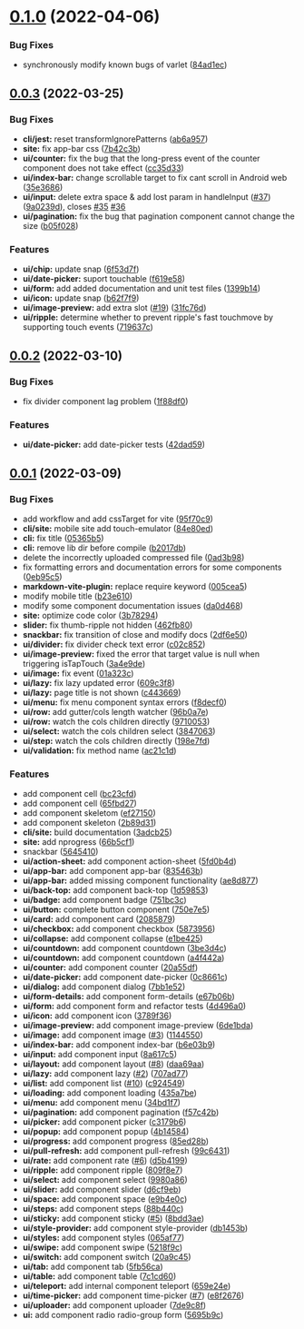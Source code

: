 # [0.1.0](https://github.com/varletjs/varlet-vue2/compare/v0.0.3...v0.1.0) (2022-04-06)


### Bug Fixes

* synchronously modify known bugs of varlet ([84ad1ec](https://github.com/varletjs/varlet-vue2/commit/84ad1ec83b41d1ad1a512bc3d541961c03af9e21))



## [0.0.3](https://github.com/varletjs/varlet-vue2/compare/v0.0.2...v0.0.3) (2022-03-25)


### Bug Fixes

* **cli/jest:** reset transformIgnorePatterns ([ab6a957](https://github.com/varletjs/varlet-vue2/commit/ab6a957847589f251da53149707e8f2b84919cc5))
* **site:** fix app-bar css ([7b42c3b](https://github.com/varletjs/varlet-vue2/commit/7b42c3b46e5125a30f54035620d7182bfb7e20bd))
* **ui/counter:** fix the bug that the long-press event of the counter component does not take effect ([cc35d33](https://github.com/varletjs/varlet-vue2/commit/cc35d3367907d67f7309a00da86738a5c01b20b7))
* **ui/index-bar:** change scrollable target to fix cant scroll in Android web ([35e3686](https://github.com/varletjs/varlet-vue2/commit/35e368677fb4e273d36409dbc66f9497134da5ae))
* **ui/input:** delete extra space & add lost param in handleInput ([#37](https://github.com/varletjs/varlet-vue2/issues/37)) ([9a0239d](https://github.com/varletjs/varlet-vue2/commit/9a0239d3172aad03da33b080a6e3ab9863da9f7a)), closes [#35](https://github.com/varletjs/varlet-vue2/issues/35) [#36](https://github.com/varletjs/varlet-vue2/issues/36)
* **ui/pagination:** fix the bug that pagination component cannot change the size ([b05f028](https://github.com/varletjs/varlet-vue2/commit/b05f028e33efcee97ce1ad0ab6895d999aa16da9))


### Features

* **ui/chip:** update snap ([6f53d7f](https://github.com/varletjs/varlet-vue2/commit/6f53d7f37d3bc652b5b64fc1bfaf11de6cb80065))
* **ui/date-picker:** suport touchable ([f619e58](https://github.com/varletjs/varlet-vue2/commit/f619e58d73e3fb47fea6319fd1df0afef728f71f))
* **ui/form:** add added documentation and unit test files ([1399b14](https://github.com/varletjs/varlet-vue2/commit/1399b14991d056a24be74906c3795a43d4f45d54))
* **ui/icon:** update snap ([b62f7f9](https://github.com/varletjs/varlet-vue2/commit/b62f7f926c383951f4af4c5aa5b1c7ad960094c8))
* **ui/image-preview:** add extra slot ([#19](https://github.com/varletjs/varlet-vue2/issues/19)) ([31fc76d](https://github.com/varletjs/varlet-vue2/commit/31fc76d3bcc4e80f363e6ded7d9d51bb3d16a3bc))
* **ui/ripple:** determine whether to prevent ripple's fast touchmove by supporting touch events ([719637c](https://github.com/varletjs/varlet-vue2/commit/719637cea5a25299a17602af6769bc0b3764dbaa))



## [0.0.2](https://github.com/varletjs/varlet-vue2/compare/v0.0.1...v0.0.2) (2022-03-10)


### Bug Fixes

* fix divider component lag problem ([1f88df0](https://github.com/varletjs/varlet-vue2/commit/1f88df0af66f16f4d706544e448b6442c5f8b3ca))


### Features

* **ui/date-picker:** add date-picker tests ([42dad59](https://github.com/varletjs/varlet-vue2/commit/42dad599de7532eac61fe54449a18cdd9fc472d8))



## [0.0.1](https://github.com/varletjs/varlet-vue2/compare/750e7e598c8f2362152a8c7cc55729e0a5618907...v0.0.1) (2022-03-09)


### Bug Fixes

* add workflow and add cssTarget for vite ([95f70c9](https://github.com/varletjs/varlet-vue2/commit/95f70c9389a28107874a487f640faefaae2c4654))
* **cli/site:** mobile site add touch-emulator ([84e80ed](https://github.com/varletjs/varlet-vue2/commit/84e80ed5ceca15ab849d75f7a3660999e72314d3))
* **cli:** fix title ([05365b5](https://github.com/varletjs/varlet-vue2/commit/05365b5130e9776fc35d33adb9245cc1297fd115))
* **cli:** remove lib dir before compile ([b2017db](https://github.com/varletjs/varlet-vue2/commit/b2017db9d8ab42ba2ca14b98f0781ee9a1c12f9c))
* delete the incorrectly uploaded compressed file ([0ad3b98](https://github.com/varletjs/varlet-vue2/commit/0ad3b9823c5ea096e17f4395efaf6a8a8ddf812c))
* fix formatting errors and documentation errors for some components ([0eb95c5](https://github.com/varletjs/varlet-vue2/commit/0eb95c5a09c29b5df526827867638242e4edc5e9))
* **markdown-vite-plugin:** replace require keyword ([005cea5](https://github.com/varletjs/varlet-vue2/commit/005cea581e49f49d66a8bbb48b4f1be9b3692c2a))
* modify mobile title ([b23e610](https://github.com/varletjs/varlet-vue2/commit/b23e610f6bdaa75ba2ac2fbcb98fa747b4e9dc2b))
* modify some component documentation issues ([da0d468](https://github.com/varletjs/varlet-vue2/commit/da0d468832d4be41c657ddad090dd8a575e65a6a))
* **site:** optimize code color ([3b78294](https://github.com/varletjs/varlet-vue2/commit/3b782948a7f1242b1b0e9f305313a6613d0dc9a0))
* **slider:** fix thumb-ripple not hidden ([462fb80](https://github.com/varletjs/varlet-vue2/commit/462fb809b41586ea957b55b87cf8210e23b50eed))
* **snackbar:** fix transition of close and modify docs ([2df6e50](https://github.com/varletjs/varlet-vue2/commit/2df6e505715c5aa722103db7c253577e82813b5b))
* **ui/divider:** fix divider check text error ([c02c852](https://github.com/varletjs/varlet-vue2/commit/c02c852ae645562c4e9e85a7745a066990ed5e05))
* **ui/image-preview:** fixed the error that target value is null when triggering isTapTouch ([3a4e9de](https://github.com/varletjs/varlet-vue2/commit/3a4e9de0e838390ed7d4371507d42aa4ff31e3fb))
* **ui/image:** fix event ([01a323c](https://github.com/varletjs/varlet-vue2/commit/01a323cac3720b62715b4c0e2ef46693fbd5d6f3))
* **ui/lazy:** fix lazy updated error ([609c3f8](https://github.com/varletjs/varlet-vue2/commit/609c3f8f9c5510ed90b92ffbd4f023941d9cd13e))
* **ui/lazy:** page title is not shown ([c443669](https://github.com/varletjs/varlet-vue2/commit/c443669a24540a91eeabcd18c77c45bf73c3d77f))
* **ui/menu:** fix menu component syntax errors ([f8decf0](https://github.com/varletjs/varlet-vue2/commit/f8decf09109b3d1107f433f6200d7ac5f8b47274))
* **ui/row:** add gutter/cols length watcher ([96b0a7e](https://github.com/varletjs/varlet-vue2/commit/96b0a7e7d4494c7215730519c319798387486b40))
* **ui/row:** watch the cols children directly ([9710053](https://github.com/varletjs/varlet-vue2/commit/9710053d3d55143fa89d3afecfc312b8c0158ddd))
* **ui/select:** watch the cols children select ([3847063](https://github.com/varletjs/varlet-vue2/commit/384706392430cd817f688b998f276314ac8ddafb))
* **ui/step:** watch the cols children directly ([198e7fd](https://github.com/varletjs/varlet-vue2/commit/198e7fd0c073542898ba7f7d58171b16cd69bbc8))
* **ui/validation:** fix method name ([ac21c1d](https://github.com/varletjs/varlet-vue2/commit/ac21c1dae5e6b86f84868640079c70eb30f560a4))


### Features

* add component cell ([bc23cfd](https://github.com/varletjs/varlet-vue2/commit/bc23cfdc5a2f72c233baa4fdd9d26571ff034366))
* add component cell ([65fbd27](https://github.com/varletjs/varlet-vue2/commit/65fbd2779028c49c72f005ddd106b9c36fe3e42e))
* add component skeletom ([ef27150](https://github.com/varletjs/varlet-vue2/commit/ef27150987faa4b2a7bc723574d2d25ded9eb624))
* add component skeleton ([2b89d31](https://github.com/varletjs/varlet-vue2/commit/2b89d314b98acad53eeff4e25276ae38884cd967))
* **cli/site:** build documentation ([3adcb25](https://github.com/varletjs/varlet-vue2/commit/3adcb252b2ee26c4ccd953996cf7bdf5882aff47))
* **site:** add nprogress ([66b5cf1](https://github.com/varletjs/varlet-vue2/commit/66b5cf1be4417a90e66e7b058b44ef13c34b0dcf))
* snackbar ([5645410](https://github.com/varletjs/varlet-vue2/commit/56454102ed56b97cb842fb9c8ff1cee2049efb83))
* **ui/action-sheet:** add component action-sheet ([5fd0b4d](https://github.com/varletjs/varlet-vue2/commit/5fd0b4d346f1141e76468fed704f0cdb1524bd20))
* **ui/app-bar:** add component app-bar ([835463b](https://github.com/varletjs/varlet-vue2/commit/835463b9379d13bbf2f6c02ffd0700eecd24bd46))
* **ui/app-bar:** added missing component functionality ([ae8d877](https://github.com/varletjs/varlet-vue2/commit/ae8d877a2bdea1f6826bf3c4947cd2853545d726))
* **ui/back-top:** add component back-top ([1d59853](https://github.com/varletjs/varlet-vue2/commit/1d59853ec1d7d5f1ce237b21adb140753fe85d9f))
* **ui/badge:** add component badge ([751bc3c](https://github.com/varletjs/varlet-vue2/commit/751bc3ca1e05213a675407c308c58e66ac0163e5))
* **ui/button:** complete button component ([750e7e5](https://github.com/varletjs/varlet-vue2/commit/750e7e598c8f2362152a8c7cc55729e0a5618907))
* **ui/card:** add component card ([2085879](https://github.com/varletjs/varlet-vue2/commit/208587996595d88a59d30d3aca51165a7e651cbe))
* **ui/checkbox:** add component checkbox ([5873956](https://github.com/varletjs/varlet-vue2/commit/587395651b2608f898f70fb2cbb78bf5234e05d3))
* **ui/collapse:** add component collapse ([e1be425](https://github.com/varletjs/varlet-vue2/commit/e1be425ae0b843219ccd549bc1041286d4f905b6))
* **ui/countdown:** add component countdown ([3be3d4c](https://github.com/varletjs/varlet-vue2/commit/3be3d4c0c95b469aae1da49e4e171e24a58280b6))
* **ui/countdown:** add component countdown ([a4f442a](https://github.com/varletjs/varlet-vue2/commit/a4f442a003f7697a44a5de4877f6641a9817eaf7))
* **ui/counter:** add component counter ([20a55df](https://github.com/varletjs/varlet-vue2/commit/20a55dff58d2d6ad8cef4516724a155234c3ec1a))
* **ui/date-picker:** add component date-picker ([0c8661c](https://github.com/varletjs/varlet-vue2/commit/0c8661ce14323d4a0da1684189b77d5c28171f7f))
* **ui/dialog:** add component dialog ([7bb1e52](https://github.com/varletjs/varlet-vue2/commit/7bb1e5291015a91ef925bffc33f594e4b0e3bb8c))
* **ui/form-details:** add component form-details ([e67b06b](https://github.com/varletjs/varlet-vue2/commit/e67b06b7a5c366d666d613567a45c2b253bd2157))
* **ui/form:** add component form and refactor tests ([4d496a0](https://github.com/varletjs/varlet-vue2/commit/4d496a0cf6f1989e6a55cd139da9bc63ee99d2da))
* **ui/icon:** add component icon ([3789f36](https://github.com/varletjs/varlet-vue2/commit/3789f368db6b4f8e24f94c6e7daf5e68696725a2))
* **ui/image-preview:** add component image-preview ([6de1bda](https://github.com/varletjs/varlet-vue2/commit/6de1bdab152f4272e37ced17b984966c34455597))
* **ui/image:** add component image ([#3](https://github.com/varletjs/varlet-vue2/issues/3)) ([1144550](https://github.com/varletjs/varlet-vue2/commit/11445501054b8a29b9b06072ad8b7c2577073b56))
* **ui/index-bar:** add component index-bar ([b6e03b9](https://github.com/varletjs/varlet-vue2/commit/b6e03b9274bcdae1a0ac37166b36c4ccbe19501c))
* **ui/input:** add component input ([8a617c5](https://github.com/varletjs/varlet-vue2/commit/8a617c56fcd5e9a7ff3ac66c83048800542ee850))
* **ui/layout:** add component layout ([#8](https://github.com/varletjs/varlet-vue2/issues/8)) ([daa69aa](https://github.com/varletjs/varlet-vue2/commit/daa69aa95424a4bc0bfcd1c4e3326660eaeea0b7))
* **ui/lazy:** add component lazy ([#2](https://github.com/varletjs/varlet-vue2/issues/2)) ([707ad77](https://github.com/varletjs/varlet-vue2/commit/707ad7796bd27239bb73619521ecb019f43ea407))
* **ui/list:** add component list ([#10](https://github.com/varletjs/varlet-vue2/issues/10)) ([c924549](https://github.com/varletjs/varlet-vue2/commit/c924549407038c779eea86ba2cdc9fd7517aea32))
* **ui/loading:** add component loading ([435a7be](https://github.com/varletjs/varlet-vue2/commit/435a7be1591e84812a05516c9292d346bc2bf2ab))
* **ui/menu:** add component menu ([34bd1f7](https://github.com/varletjs/varlet-vue2/commit/34bd1f786aee1d3f6b7d52050f15d83a247e19db))
* **ui/pagination:** add component pagination ([f57c42b](https://github.com/varletjs/varlet-vue2/commit/f57c42b5e06bbee722051c339927a7f1b6cc2609))
* **ui/picker:** add component picker ([c3179b6](https://github.com/varletjs/varlet-vue2/commit/c3179b6860e938693645b4a41e78d968c1248460))
* **ui/popup:** add component popup ([4b14584](https://github.com/varletjs/varlet-vue2/commit/4b14584dd4a5b7105c031ac5cee869a68b05674a))
* **ui/progress:** add component progress ([85ed28b](https://github.com/varletjs/varlet-vue2/commit/85ed28b6ed12f55cd096d7be1a9f74dcc64c00db))
* **ui/pull-refresh:** add component pull-refresh ([99c6431](https://github.com/varletjs/varlet-vue2/commit/99c643139294fb5a4c109a37a5407ec21124b1b6))
* **ui/rate:** add component rate ([#6](https://github.com/varletjs/varlet-vue2/issues/6)) ([d5b4199](https://github.com/varletjs/varlet-vue2/commit/d5b41999f14dc52104a6d7e5be84ce23f38b0b24))
* **ui/ripple:** add component ripple ([809f8e7](https://github.com/varletjs/varlet-vue2/commit/809f8e7a91b6f8b5819f240f4b2b60f8acf77053))
* **ui/select:** add component select ([9980a86](https://github.com/varletjs/varlet-vue2/commit/9980a86db6e8b58d00032d8d78a69241bedf5fe9))
* **ui/slider:** add component slider ([d6cf9eb](https://github.com/varletjs/varlet-vue2/commit/d6cf9eb6a1be175147d4e16d9ac999254fdef702))
* **ui/space:** add component space ([e9b4e0c](https://github.com/varletjs/varlet-vue2/commit/e9b4e0c10f01dd9883d641b00383f342ff6b56ce))
* **ui/steps:** add component steps ([88b440c](https://github.com/varletjs/varlet-vue2/commit/88b440c6a6094f0654d1fbf7d23466084a448dd4))
* **ui/sticky:** add component sticky ([#5](https://github.com/varletjs/varlet-vue2/issues/5)) ([8bdd3ae](https://github.com/varletjs/varlet-vue2/commit/8bdd3aeae765db793ddb251d6b1dbf58851228f5))
* **ui/style-provider:** add component style-provider ([db1453b](https://github.com/varletjs/varlet-vue2/commit/db1453bbf9a449ed4381c3317e03a21f43a22478))
* **ui/styles:** add component styles ([065af77](https://github.com/varletjs/varlet-vue2/commit/065af776f0a6f2b0cf1cd7439f6918faf90732d9))
* **ui/swipe:** add component swipe ([5218f9c](https://github.com/varletjs/varlet-vue2/commit/5218f9cad4abcf163baab6c30852b8ad15b09465))
* **ui/switch:** add component switch ([20a9c45](https://github.com/varletjs/varlet-vue2/commit/20a9c454c7b5f73bfb25e0aac13acb28531f5093))
* **ui/tab:** add component tab ([5fb56ca](https://github.com/varletjs/varlet-vue2/commit/5fb56caa43a1e613a89156b243e09ffbd4806fad))
* **ui/table:** add component table ([7c1cd60](https://github.com/varletjs/varlet-vue2/commit/7c1cd60a1f2b00298871b42b055ce4be857b614c))
* **ui/teleport:** add internal component teleport ([659e24e](https://github.com/varletjs/varlet-vue2/commit/659e24e9ff54f2068fcc6571a5289ce157d37bbe))
* **ui/time-picker:** add component time-picker ([#7](https://github.com/varletjs/varlet-vue2/issues/7)) ([e8f2676](https://github.com/varletjs/varlet-vue2/commit/e8f267663e74b4fcf8371362a45d52250458888d))
* **ui/uploader:** add component uploader ([7de9c8f](https://github.com/varletjs/varlet-vue2/commit/7de9c8f1416a474f75ae932152ca77392e520da1))
* **ui:** add component radio radio-group form ([5695b9c](https://github.com/varletjs/varlet-vue2/commit/5695b9cc6f3b29173e8c05ef965dee0f44d30ad0))



